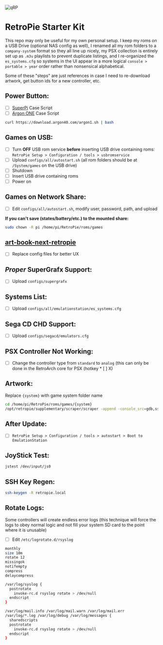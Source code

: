 ![qRP](https://github.com/user-attachments/assets/a8b6c433-b10e-4fe3-848e-e3acf7b195c4)

# RetroPie Starter Kit

This repo may only be useful for my own personal setup. I keep my roms on a USB Drive (optional NAS config as well), I renamed all my rom folders to a `company-system` format so they all line up nicely, my PSX collection is entirely set up as `.m3u` playlists to prevent duplicate listings, and I re-organized the `es_systems.cfg` so systems in the UI appear in a more logical `console > portable > year` order rather than nonsensical alphabetical.

Some of these "steps" are just references in case I need to re-download artwork, get button ids for a new controller, etc.

## Power Button:

* [ ] [SuperPi](https://github.com/RetroFlag/retroflag-picase) Case Script
* [ ] [Argon ONE](https://github.com/Argon40Tech/Argon40case) Case Script

```bash
curl https://download.argon40.com/argon1.sh | bash
```

## Games on USB:

* [ ] Turn __OFF__ USB rom service __before__ inserting USB drive containing roms:
`RetroPie Setup > Configuration / tools > usbromservice`
* [ ] Upload `configs/all/autostart.sh` (all rom folders should be at `/System/games` on the USB drive)
* [ ] Shutdown
* [ ] Insert USB drive containing roms
* [ ] Power on

## Games on Network Share:

* [ ] Edit `configs/all/autostart.sh`, modify user, password, path, and upload

__If you can't save (states/battery/etc.) to the mounted share:__

```bash
sudo chown -R pi /home/pi/RetroPie/roms/games
```

## [art-book-next-retropie](https://github.com/anthonycaccese/art-book-next-retropie)

* [ ] Replace config files for better UX

## *Proper* SuperGrafx Support:

* [ ] Upload `configs/supergrafx`

## Systems List:

* [ ] Upload `configs/all/emulationstation/es_systems.cfg`

## Sega CD CHD Support:

* [ ] Upload `configs/segacd/emulators.cfg`

## PSX Controller Not Working:

* [ ] Change the controller type from `standard` to `analog` (this can only be done in the RetroArch core for PSX (hotkey * [ ] X)

## Artwork:

Replace `{system}` with game system folder name

```bash
cd /home/pi/RetroPie/roms/games/{system}
/opt/retropie/supplementary/scraper/scraper -append -console_src=gdb,ss -max_width=505 -max_height=540 -image_dir=media -image_path=media
```

## After Update:

* [ ] `RetroPie Setup > Configuration / tools > autostart > Boot to EmulationStation`

## JoyStick Test:

```bash
jstest /dev/input/js0
```

## SSH Key Regen:

```bash
ssh-keygen -R retropie.local
```

## Rotate Logs:

Some controllers will create endless error logs (this technique will force the logs to obey normal logic and not fill your system SD card to the point where it is unusable)

* [ ] Edit `/etc/logrotate.d/rsyslog`

```bash
monthly
size 10m
rotate 12
missingok
notifempty
compress
delaycompress

/var/log/syslog {
  postrotate
    invoke-rc.d rsyslog rotate > /dev/null
  endscript
}

/var/log/mail.info /var/log/mail.warn /var/log/mail.err
/var/log/*.log /var/log/debug /var/log/messages {
  sharedscripts
  postrotate
    invoke-rc.d rsyslog rotate > /dev/null
  endscript
}
```
